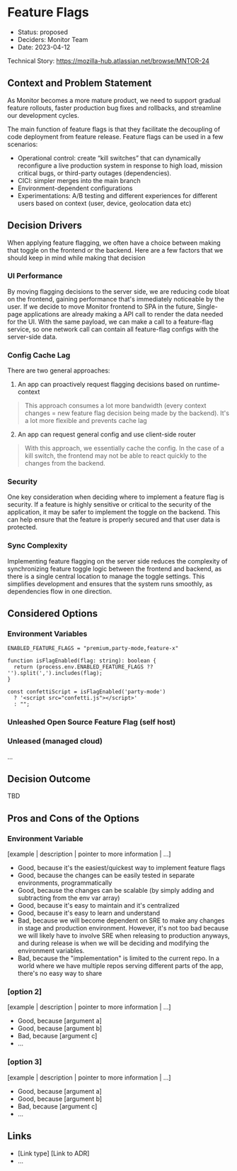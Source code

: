 # Feature Flags

* Status: proposed
* Deciders: Monitor Team
* Date: 2023-04-12

Technical Story: https://mozilla-hub.atlassian.net/browse/MNTOR-24

## Context and Problem Statement

As Monitor becomes a more mature product, we need to support gradual feature rollouts, faster production bug fixes and rollbacks, and streamline our development cycles.

The main function of feature flags is that they facilitate the decoupling of code deployment from feature
release. Feature flags can be used in a few scenarios:
* Operational control: create “kill switches” that can dynamically reconfigure a live production system in response to high load, mission critical bugs, or third-party outages (dependencies).
* CICI: simpler merges into the main branch
* Environment-dependent configurations
* Experimentations: A/B testing and different experiences for different users based on context (user, device, geolocation data etc)

## Decision Drivers <!-- optional -->

When applying feature flagging, we often have a choice between making that toggle on the frontend or the backend. Here are a few factors that we should keep in mind while making that decision

### UI Performance
By moving flagging decisions to the server side, we are reducing code bloat on the frontend, gaining performance that's immediately noticeable by the user. If we decide to move Monitor frontend to SPA in the future, Single-page applications are already making a API call to render the data needed for the UI. With the same payload, we can make a call to a feature-flag service, so one network call can contain all feature-flag configs with the server-side data.

### Config Cache Lag 
There are two general approaches:

1. An app can proactively request flagging decisions based on runtime-context

> This approach consumes a lot more bandwidth (every context changes = new feature flag decision being made by the backend). It's a lot more flexible and prevents cache lag
2. An app can request general config and use client-side router

> With this approach, we essentially cache the config. In the case of a kill switch, the frontend may not be able to react quickly to the changes from the backend.

### Security
One key consideration when deciding where to implement a feature flag is security. If a feature is highly sensitive or critical to the security of the application, it may be safer to implement the toggle on the backend. This can help ensure that the feature is properly secured and that user data is protected.

### Sync Complexity
Implementing feature flagging on the server side reduces the complexity of synchronizing feature toggle logic between the frontend and backend, as there is a single central location to manage the toggle settings. This simplifies development and ensures that the system runs smoothly, as dependencies flow in one direction.

## Considered Options

### Environment Variables
```
ENABLED_FEATURE_FLAGS = "premium,party-mode,feature-x"

function isFlagEnabled(flag: string): boolean {
  return (process.env.ENABLED_FEATURE_FLAGS ?? '').split(',').includes(flag);
}

const confettiScript = isFlagEnabled('party-mode')
  ? '<script src="confetti.js"></script>'
  : "";
```

### Unleashed Open Source Feature Flag (self host)

### Unleased (managed cloud)


...

## Decision Outcome

TBD


## Pros and Cons of the Options <!-- optional -->

### Environment Variable

[example | description | pointer to more information | …] <!-- optional -->

* Good, because it's the easiest/quickest way to implement feature flags
* Good, because the changes can be easily tested in separate environments, programmatically
* Good, because the changes can be scalable (by simply adding and subtracting from the env var array)
* Good, because it's easy to maintain and it's centralized
* Good, because it's easy to learn and understand
* Bad, because we will become dependent on SRE to make any changes in stage and production environment. However, it's not too bad because we will likely have to involve SRE when releasing to production anyways, and during release is when we will be deciding and modifying the environment variables. 
* Bad, because the "implementation" is limited to the current repo. In a world where we have multiple repos serving different parts of the app, there's no easy way to share

### [option 2]

[example | description | pointer to more information | …] <!-- optional -->

* Good, because [argument a]
* Good, because [argument b]
* Bad, because [argument c]
* … <!-- numbers of pros and cons can vary -->

### [option 3]

[example | description | pointer to more information | …] <!-- optional -->

* Good, because [argument a]
* Good, because [argument b]
* Bad, because [argument c]
* … <!-- numbers of pros and cons can vary -->

## Links <!-- optional -->

* [Link type] [Link to ADR] <!-- example: Refined by [ADR-0005](0005-example.md) -->
* … <!-- numbers of links can vary -->
